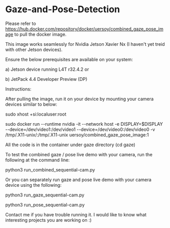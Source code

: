 # Gaze-and-Pose-Detection
Please refer to https://hub.docker.com/repository/docker/uersoy/combined_gaze_pose_image to pull the docker image.

This image works seamlessly for Nvidia Jetson Xavier Nx (I haven't yet treid with other Jetson devices).

Ensure the below prerequisites are available on your system:

a) Jetson device running L4T r32.4.2 or

b) JetPack 4.4 Developer Preview (DP)

Instructions:

After pulling the image, run it on your device by mounting your camera devices similar to below:

sudo xhost +si:localuser:root

sudo docker run --runtime nvidia -it --network host -e DISPLAY=$DISPLAY --device=/dev/video1:/dev/video1 --device=/dev/video0:/dev/video0 -v /tmp/.X11-unix/:/tmp/.X11-unix uersoy/combined_gaze_pose_image:1

All the code is in the container under gaze directory (cd gaze)

To test the combined gaze / pose live demo with your camera, run the following at the command line:

python3 run_combined_sequential-cam.py

Or you can separately run gaze and pose live demo with your camera device using the following:

python3 run_gaze_sequential-cam.py

python3 run_pose_sequential-cam.py

Contact me if you have trouble running it. I would like to know what interesting projects you are working on :)


